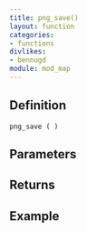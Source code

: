 ```yaml
---
title: png_save()
layout: function
categories:
- functions
divlikes:
- bennugd
module: mod_map
---
```


## Definition

    png_save ( )

## Parameters

## Returns

## Example

